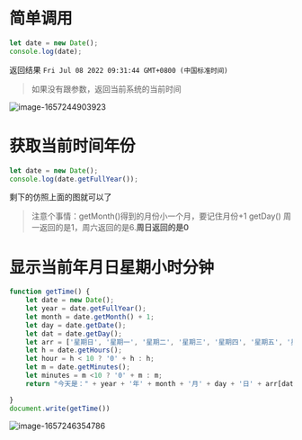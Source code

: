 # 简单调用
```javascript
let date = new Date();
console.log(date);
```
返回结果
`Fri Jul 08 2022 09:31:44 GMT+0800 (中国标准时间)`
> 如果没有跟参数，返回当前系统的当前时间

![image-1657244903923](/upload/2022/07/image-1657244903923.png)

# 获取当前时间年份
```javascript
let date = new Date();
console.log(date.getFullYear());
```
剩下的仿照上面的图就可以了

> 注意个事情：getMonth()得到的月份小一个月，要记住月份+1
> getDay() 周一返回的是1，周六返回的是6.**周日返回的是0**

# 显示当前年月日星期小时分钟
```javascript
function getTime() {
    let date = new Date();
    let year = date.getFullYear();
    let month = date.getMonth() + 1;
    let day = date.getDate();
    let dat = date.getDay();
    let arr = ['星期日', '星期一', '星期二', '星期三', '星期四', '星期五', '星期六'];
    let h = date.getHours();
    let hour = h < 10 ? '0' + h : h;
    let m = date.getMinutes();
    let minutes = m <10 ? '0' + m : m;
    return "今天是：" + year + '年' + month + '月' + day + '日' + arr[dat] + hour + '时' + minutes + '分';

}
document.write(getTime())
```
![image-1657246354786](/upload/2022/07/image-1657246354786.png)
